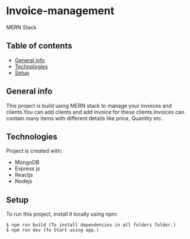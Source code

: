 # Invoice-management
MERN Stack

## Table of contents
* [General info](#general-info)
* [Technologies](#technologies)
* [Setup](#setup)

## General info
This project is build using MERN stack to manage your invoices and clients.You can add clients and add invoice for these clients.Invoices can contain many items with different details like price, Quantity etc.
	
## Technologies
Project is created with:
* MongoDB
* Express js
* Reactjs
* Nodejs
	
## Setup
To run this project, install it locally using npm:

```
$ npm run build (To install dependencies in all folders folder.)
$ npm run dev (To Start using app.)

```
